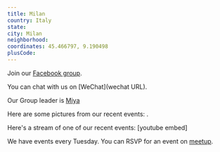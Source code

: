 ```yaml
---
title: Milan
country: Italy
state: 
city: Milan
neighborhood: 
coordinates: 45.466797, 9.190498
plusCode:
---
```

Join our [Facebook group](https://www.facebook.com/groups/free.code.camp.milan).

You can chat with us on [WeChat](wechat URL).

Our Group leader is [Miya](freecodecamp.org/miya)

Here are some pictures from our recent events:
![]().

Here's a stream of one of our recent events:
[youtube embed]

We have events every Tuesday. You can RSVP for an event on [meetup](meetupurl).
